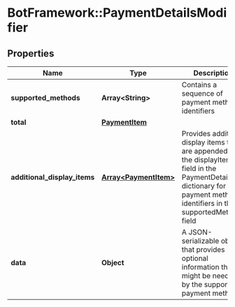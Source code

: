 # BotFramework::PaymentDetailsModifier

## Properties
Name | Type | Description | Notes
------------ | ------------- | ------------- | -------------
**supported_methods** | **Array&lt;String&gt;** | Contains a sequence of payment method identifiers | [optional] 
**total** | [**PaymentItem**](PaymentItem.md) |  | [optional] 
**additional_display_items** | [**Array&lt;PaymentItem&gt;**](PaymentItem.md) | Provides additional display items that are appended to the displayItems field in the PaymentDetails dictionary for the payment method identifiers in the supportedMethods field | [optional] 
**data** | **Object** | A JSON-serializable object that provides optional information that might be needed by the supported payment methods | [optional] 

